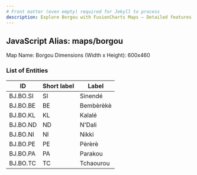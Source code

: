 ```yaml
---
# Front matter (even empty) required for Jekyll to process
description: Explore Borgou with FusionCharts Maps – Detailed features for seamless integration. Try now & enhance your data visualization today! 
---
```


## JavaScript Alias: maps/borgou

Map Name: Borgou
Dimensions (Width x Height): 600x460

### List of Entities

ID | Short label | Label
---|---|---|
BJ.BO.SI|SI|Sinendé
BJ.BO.BE|BE|Bembèrèkè
BJ.BO.KL|KL|Kalalé
BJ.BO.ND|ND|N\'Dali
BJ.BO.NI|NI|Nikki
BJ.BO.PE|PE|Pèrèrè
BJ.BO.PA|PA|Parakou
BJ.BO.TC|TC|Tchaourou
